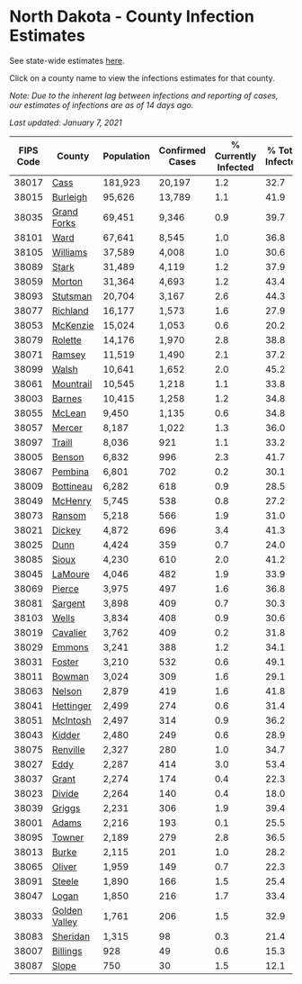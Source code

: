 # North Dakota - County Infection Estimates

See state-wide estimates [here](/infections/us-nd).

Click on a county name to view the infections estimates for that county.

*Note: Due to the inherent lag between infections and reporting of cases, our estimates of infections are as of 14 days ago.*

*Last updated: January 7, 2021*

|   FIPS Code |                         County |   Population |   Confirmed Cases |   % Currently Infected |   % Total Infected |
|-------------|--------------------------------|--------------|-------------------|------------------------|--------------------|
|       38017 |                   [Cass](cass) |      181,923 |            20,197 |                    1.2 |               32.7 |
|       38015 |           [Burleigh](burleigh) |       95,626 |            13,789 |                    1.1 |               41.9 |
|       38035 |     [Grand Forks](grand-forks) |       69,451 |             9,346 |                    0.9 |               39.7 |
|       38101 |                   [Ward](ward) |       67,641 |             8,545 |                    1.0 |               36.8 |
|       38105 |           [Williams](williams) |       37,589 |             4,008 |                    1.0 |               30.6 |
|       38089 |                 [Stark](stark) |       31,489 |             4,119 |                    1.2 |               37.9 |
|       38059 |               [Morton](morton) |       31,364 |             4,693 |                    1.2 |               43.4 |
|       38093 |           [Stutsman](stutsman) |       20,704 |             3,167 |                    2.6 |               44.3 |
|       38077 |           [Richland](richland) |       16,177 |             1,573 |                    1.6 |               27.9 |
|       38053 |           [McKenzie](mckenzie) |       15,024 |             1,053 |                    0.6 |               20.2 |
|       38079 |             [Rolette](rolette) |       14,176 |             1,970 |                    2.8 |               38.8 |
|       38071 |               [Ramsey](ramsey) |       11,519 |             1,490 |                    2.1 |               37.2 |
|       38099 |                 [Walsh](walsh) |       10,641 |             1,652 |                    2.0 |               45.2 |
|       38061 |         [Mountrail](mountrail) |       10,545 |             1,218 |                    1.1 |               33.8 |
|       38003 |               [Barnes](barnes) |       10,415 |             1,258 |                    1.2 |               34.8 |
|       38055 |               [McLean](mclean) |        9,450 |             1,135 |                    0.6 |               34.8 |
|       38057 |               [Mercer](mercer) |        8,187 |             1,022 |                    1.3 |               36.0 |
|       38097 |               [Traill](traill) |        8,036 |               921 |                    1.1 |               33.2 |
|       38005 |               [Benson](benson) |        6,832 |               996 |                    2.3 |               41.7 |
|       38067 |             [Pembina](pembina) |        6,801 |               702 |                    0.2 |               30.1 |
|       38009 |         [Bottineau](bottineau) |        6,282 |               618 |                    0.9 |               28.5 |
|       38049 |             [McHenry](mchenry) |        5,745 |               538 |                    0.8 |               27.2 |
|       38073 |               [Ransom](ransom) |        5,218 |               566 |                    1.9 |               31.0 |
|       38021 |               [Dickey](dickey) |        4,872 |               696 |                    3.4 |               41.3 |
|       38025 |                   [Dunn](dunn) |        4,424 |               359 |                    0.7 |               24.0 |
|       38085 |                 [Sioux](sioux) |        4,230 |               610 |                    2.0 |               41.2 |
|       38045 |             [LaMoure](lamoure) |        4,046 |               482 |                    1.9 |               33.9 |
|       38069 |               [Pierce](pierce) |        3,975 |               497 |                    1.6 |               36.8 |
|       38081 |             [Sargent](sargent) |        3,898 |               409 |                    0.7 |               30.3 |
|       38103 |                 [Wells](wells) |        3,834 |               408 |                    0.9 |               30.6 |
|       38019 |           [Cavalier](cavalier) |        3,762 |               409 |                    0.2 |               31.8 |
|       38029 |               [Emmons](emmons) |        3,241 |               388 |                    1.2 |               34.1 |
|       38031 |               [Foster](foster) |        3,210 |               532 |                    0.6 |               49.1 |
|       38011 |               [Bowman](bowman) |        3,024 |               309 |                    1.6 |               29.1 |
|       38063 |               [Nelson](nelson) |        2,879 |               419 |                    1.6 |               41.8 |
|       38041 |         [Hettinger](hettinger) |        2,499 |               274 |                    0.6 |               31.4 |
|       38051 |           [McIntosh](mcintosh) |        2,497 |               314 |                    0.9 |               36.2 |
|       38043 |               [Kidder](kidder) |        2,480 |               249 |                    0.6 |               28.9 |
|       38075 |           [Renville](renville) |        2,327 |               280 |                    1.0 |               34.7 |
|       38027 |                   [Eddy](eddy) |        2,287 |               414 |                    3.0 |               53.4 |
|       38037 |                 [Grant](grant) |        2,274 |               174 |                    0.4 |               22.3 |
|       38023 |               [Divide](divide) |        2,264 |               140 |                    0.4 |               18.0 |
|       38039 |               [Griggs](griggs) |        2,231 |               306 |                    1.9 |               39.4 |
|       38001 |                 [Adams](adams) |        2,216 |               193 |                    0.1 |               25.5 |
|       38095 |               [Towner](towner) |        2,189 |               279 |                    2.8 |               36.5 |
|       38013 |                 [Burke](burke) |        2,115 |               201 |                    1.0 |               28.2 |
|       38065 |               [Oliver](oliver) |        1,959 |               149 |                    0.7 |               22.3 |
|       38091 |               [Steele](steele) |        1,890 |               166 |                    1.5 |               25.4 |
|       38047 |                 [Logan](logan) |        1,850 |               216 |                    1.7 |               33.4 |
|       38033 | [Golden Valley](golden-valley) |        1,761 |               206 |                    1.5 |               32.9 |
|       38083 |           [Sheridan](sheridan) |        1,315 |                98 |                    0.3 |               21.4 |
|       38007 |           [Billings](billings) |          928 |                49 |                    0.6 |               15.3 |
|       38087 |                 [Slope](slope) |          750 |                30 |                    1.5 |               12.1 |